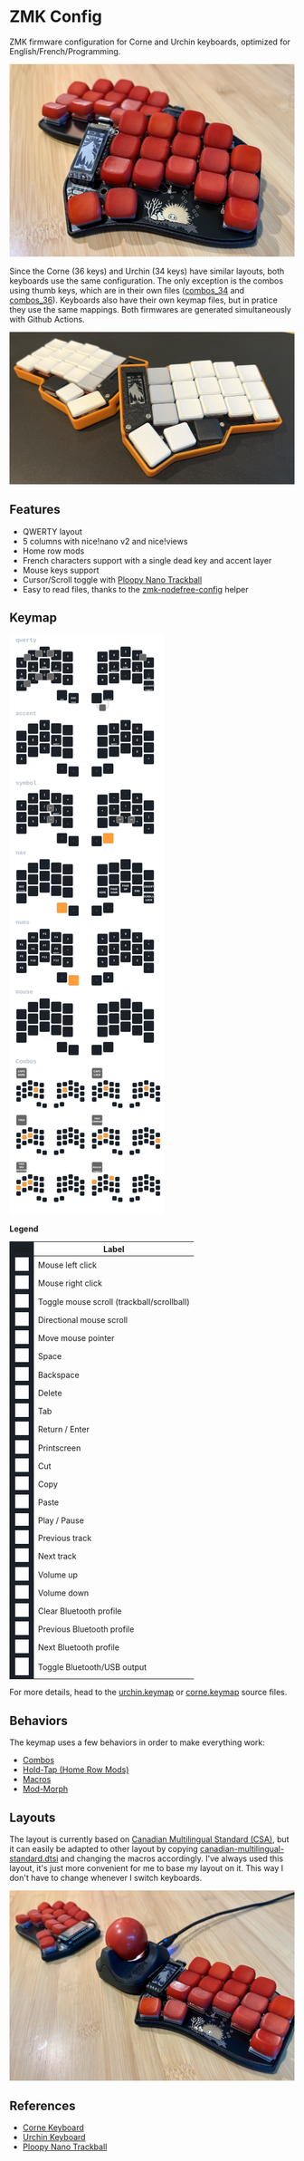 # ZMK Config


ZMK firmware configuration for Corne and Urchin keyboards, optimized for
English/French/Programming.

![My Urchin 34 keys keyboard](images/urchin.jpg)

Since the Corne (36 keys) and Urchin (34 keys) have similar layouts, both
keyboards use the same configuration. The only exception is the combos using
thumb keys, which are in their own files ([combos_34](behaviors/combos_34.dtsi)
and [combos_36](behaviors/combos_36.dtsi)). Keyboards also have their own keymap
files, but in pratice they use the same mappings. Both firmwares are generated
simultaneously with Github Actions.

![My Corne 36 keys keyboard](images/corne36.jpg)

## Features

- QWERTY layout
- 5 columns with nice!nano v2 and nice!views
- Home row mods
- French characters support with a single dead key and accent layer
- Mouse keys support
- Cursor/Scroll toggle with
  [Ploopy Nano Trackball](https://github.com/ploopyco/nano-trackball)
- Easy to read files, thanks to the
  [zmk-nodefree-config](https://github.com/urob/zmk-nodefree-config) helper

## Keymap

![Keymap drawing of all layers and combos](images/keymaps/urchin_keymap.svg)

**Legend**
<table>
<thead>
  <tr>
    <th align="center" bgcolor="#1c2128">Icon</th>
    <th>Label</th>
  </tr>
</thead>
<tbody>
<tr>
  <td align="center" bgcolor="#1c2128" bgcolor="black">
    <img width="24px" alt="Mouse Left Click" src="images/icons/click_left.svg" style="max-width: 100%;">
  </td>
  <td>Mouse left click</td>
</tr>
<tr>
  <td align="center" bgcolor="#1c2128">
    <img width="24px" alt="Mouse Right Click" src="images/icons/click_right.svg" style="max-width: 100%;">
  </td>
  <td>Mouse right click</td>
</tr>
<tr>
   <td align="center" bgcolor="#1c2128">
    <img width="24px" alt="Mouse Scroll Toggle" src="images/icons/scroll.svg" style="max-width: 100%;">
   </td>
   <td>Toggle mouse scroll (trackball/scrollball)</td>
</tr>
<tr>
  <td align="center" bgcolor="#1c2128">
    <img width="24px" alt="Mouse Scroll" src="images/icons/scroll_right.svg" style="max-width: 100%;">
  </td>
  <td>Directional mouse scroll</td>
</tr>
<tr>
  <td align="center" bgcolor="#1c2128">
    <img width="24px" alt="Mouse Cursor Move" src="images/icons/cursor_right.svg" style="max-width: 100%;">
  </td>
  <td>Move mouse pointer</td>
</tr>
<tr>
  <td align="center" bgcolor="#1c2128">
    <img width="24px" alt="Space" src="images/icons/space.svg" style="max-width: 100%;">
  </td>
  <td>Space</td>
</tr>
<tr>
  <td align="center" bgcolor="#1c2128">
    <img width="24px" alt="Backspace" src="images/icons/backspace.svg" style="max-width: 100%;">
  </td>
  <td>Backspace</td>
</tr>
<tr>
  <td align="center" bgcolor="#1c2128">
    <img width="24px" alt="Delete" src="images/icons/delete.svg" style="max-width: 100%;">
  </td>
  <td>Delete</td>
</tr>
<tr>
 <td align="center" bgcolor="#1c2128">
    <img width="24px" alt="Tab" src="images/icons/tab.svg" style="max-width: 100%;">
   </td>
 <td>Tab</td>
</tr>
<tr>
 <td align="center" bgcolor="#1c2128">
    <img width="24px" alt="Enter" src="images/icons/return.svg" style="max-width: 100%;">
   </td>
 <td>Return / Enter</td>
</tr>
<tr>
 <td align="center" bgcolor="#1c2128">
    <img width="24px" alt="Printscreen" src="images/icons/printscreen.svg" style="max-width: 100%;">
   </td>
 <td>Printscreen</td>
</tr>
<tr>
 <td align="center" bgcolor="#1c2128">
    <img width="24px" alt="Cut" src="images/icons/cut.svg" style="max-width: 100%;">
   </td>
 <td>Cut</td>
</tr>
<tr>
 <td align="center" bgcolor="#1c2128">
    <img width="24px" alt="Copy" src="images/icons/copy.svg" style="max-width: 100%;">
  </td>
  <td>Copy</td>
</tr>
<tr>
  <td align="center" bgcolor="#1c2128">
    <img width="24px" alt="Paste" src="images/icons/paste.svg" style="max-width: 100%;">
  </td>
  <td>Paste</td>
</tr>
<tr>
  <td align="center" bgcolor="#1c2128">
    <img width="24px" alt="Media Play/Pause" src="images/icons/play_pause.svg" style="max-width: 100%;">
  </td>
  <td>Play / Pause</td>
</tr>
<tr>
  <td align="center" bgcolor="#1c2128">
    <img width="24px" alt="Media Previous Track" src="images/icons/media_prev.svg" style="max-width: 100%;">
  </td>
  <td>Previous track</td>
</tr>
<tr>
  <td align="center" bgcolor="#1c2128">
    <img width="24px" alt="Media Next Track" src="images/icons/media_next.svg" style="max-width: 100%;">
  </td>
 <td>Next track</td>
</tr>
<tr>
  <td align="center" bgcolor="#1c2128">
    <img width="24px" alt="Media Volume Up" src="images/icons/vol_up.svg" style="max-width: 100%;">
  </td>
  <td>Volume up</td>
</tr>
<tr>
  <td align="center" bgcolor="#1c2128">
    <img width="24px" alt="Media Volume Down" src="images/icons/vol_down.svg" style="max-width: 100%;">
  </td>
  <td>Volume down</td>
</tr>
<tr>
  <td align="center" bgcolor="#1c2128">
    <img width="24px" alt="Bluetooth Clear" src="images/icons/bt_clear.svg" style="max-width: 100%;">
  </td>
  <td>Clear Bluetooth profile</td>
</tr>
<tr>
  <td align="center" bgcolor="#1c2128">
    <img width="24px" alt="Bluetooth Previous" src="images/icons/bt_prev.svg" style="max-width: 100%;">
  </td>
  <td>Previous Bluetooth profile</td>
</tr>
<tr>
  <td align="center" bgcolor="#1c2128">
    <img width="24px" alt="Bluetooth Next" src="images/icons/bt_next.svg" style="max-width: 100%;">
  </td>
  <td>Next Bluetooth profile</td>
</tr>
<tr>
   <td align="center" bgcolor="#1c2128">
     <img width="24px" alt="Bluetooth Output Toggle" src="images/icons/out_tog.svg" style="max-width: 100%;">
  </td>
  <td>Toggle Bluetooth/USB output</td>
</tr>
</tbody>
</table>


For more details, head to the [urchin.keymap](config/urchin.keymap) or
[corne.keymap](config/corne.keymap) source files.

## Behaviors

The keymap uses a few behaviors in order to make everything work:

- [Combos](behaviors/combos.dtsi)
- [Hold-Tap (Home Row Mods)](behaviors/hold-tap.dtsi)
- [Macros](behaviors/macros.dtsi)
- [Mod-Morph](behaviors/mod-morph.dtsi)

## Layouts

The layout is currently based on
[Canadian Multilingual Standard (CSA)](https://commons.wikimedia.org/wiki/File:KB_Canadian_Multilingual_Standard.svg),
but it can easily be adapted to other layout by copying
[canadian-multilingual-standard.dtsi](layouts/canadian-multilingual-standard.dtsi)
and changing the macros accordingly. I've always used this layout, it's just
more convenient for me to base my layout on it. This way I don't have to change
whenever I switch keyboards.

![Urchin with Nano Trackball](images/urchin-with-nano.jpg)

## References

- [Corne Keyboard](https://github.com/foostan/crkbd)
- [Urchin Keyboard](https://github.com/duckyb/urchin)
- [Ploopy Nano Trackball](https://github.com/ploopyco/nano-trackball)

